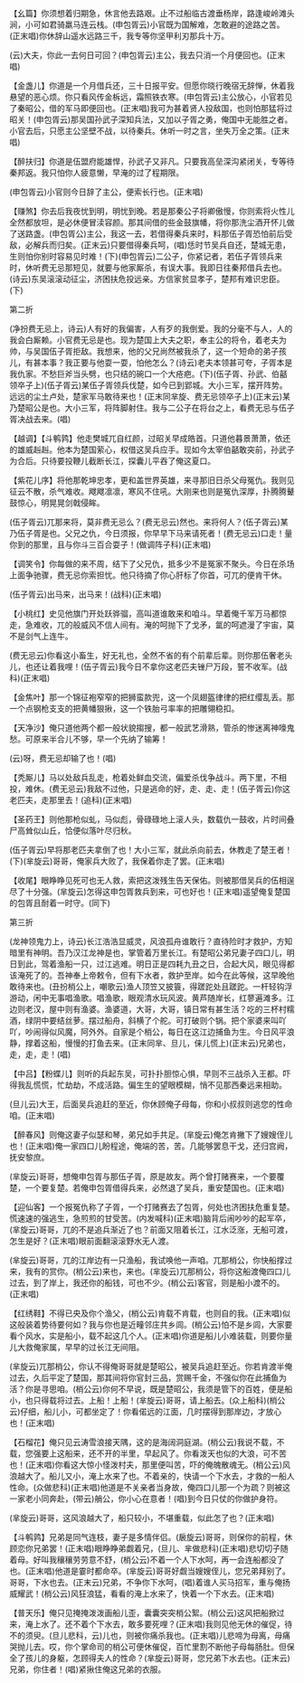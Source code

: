 <!-- { "loadSidebar": true } -->
【幺篇】你须想着归期急，休言他去路艰。止不过船临古渡垂杨岸，路逢峻岭滩头涧，小可如君骑羸马连云栈。(申包胥云)小官既为国解难，怎敢避的途路之苦。(正末唱)你休辞山遥水远路三千，我专等你坚甲利刃那兵十万。

(云)大夫，你此一去何日可回？(申包胥云)主公，我去只消一个月便回也。(正末唱)

【金盏儿】你道是一个月借兵还，三十日报平安。但愿你晓行晚宿无辞惮，休着我悬望的恶心烦。你只看风传金柝远，霜照铁衣寒。(申包胥云)主公放心，小官若见了秦昭公，借的军马即便回也。(正末唱)我可为甚着贤人投敌国，也则怕那猛将过昭关！(申包胥云)那吴国孙武子深知兵法，又加以子胥之勇，俺国中无能胜之者。小官去后，只愿主公坚壁不战，以待秦兵。休听一时之言，坐失万全之策。(正末唱)

【醉扶归】你道是伍盟府能雄悍，孙武子又非凡。只要我高垒深沟紧闭关，专等待秦邦返。我只怕你人疲意懒，早淹的过了程期限。

(申包胥云)小官则今日辞了主公，便索长行也。(正末唱)

【赚煞】你去后我夜忧到明，明忧到晚。若是那秦公子将卿傲慢，你则索将火性儿全然都放坦，是必休便冒渎容颜。那其间借的些金鼓旗幡，将你那洗尘酒开怀儿做了送路盏。(申包胥公)主公，我这一去，若借得秦兵来时，料那伍子胥恐怕前后受敌，必解兵而归矣。(正末云)只要借得秦兵呵，(唱)恁时节吴兵自还，楚城无患，生则怕你别时容易见时难！(下)(申包胥云)二公子，你紧记者，若伍子胥领兵来时，休听费无忌那短见，就要与他家厮杀，有误大事。我即日往秦邦借兵去也。(诗云)东吴滚滚动征尘，济困扶危投远亲。方信家贫显孝子，楚邦有难识忠臣。(下)

第二折

(净扮费无忌上，诗云)人有好的我偏害，人有歹的我倒爱。我的分毫不与人，人的我会白厮赖。小官费无忌是也。现为楚国上大夫之职，奉主公的将令，着老夫为帅，与吴国伍子胥拒敌。我想来，他的父兄尚然被我杀了，这一个短命的弟子孩儿，有甚本事？我正要与他耍一耍，怕他怎么？(诗云)老夫本领甚可夸，子胥本是我仇家。不愁巨斧当头劈，也只结的碗口一个大疮疤。(下)(伍子胥、孙武、伯嚭领卒子上)(伍子胥云)某伍子胥领兵伐楚，如今已到郢城。大小三军，摆开阵势。远远的尘土卢处，楚家军马敢待来也！(正末同芈旋、费无忌领卒子上)(正末云)某乃楚昭公是也。大小三军，将阵脚射住。我与二公子在将台之上，看费无忌与伍子胥决战去来。(唱)

【越调】【斗鹌鹑】他走樊城兀自红颜，过昭关早成皓首。只道他暮景萧萧，依还的雄威赳赳。他本为楚国萦心，权借这吴兵应手。现如今太宰伯嚭敢突前，孙武子为合后。只待要投鞭儿截断长江，探囊儿平吞了俺这夏口。

【紫花儿序】将他那乾坤忠孝，更和盖世界英雄，来寻那旧日杀父母冤仇。我则见征云不散，杀气难收。飕飕凛凛，寒风不住吼。大刚来也则是冤仇深厚，扑腾腾鼙鼓惊心，明晃晃剑戟侵眸。

(伍子胥云)兀那来将，莫非费无忌么？(费无忌云)然也。来将何人？(伍子胥云)某乃伍子胥是也。父兄之仇，今日须报，你早早下马来请死者！(费无忌云)口走！量你到的那里，且与你斗三百合耍子！(做调阵子科)(正末唱)

【调笑令】你每做的来不周，结下了父兄仇，抵多少不是冤家不聚头。今日在杀场上面争驰骤，费无忌你索担忧。他只待摘了你心肝标了你首，可兀的便肯干休。

(伍子胥云)出马来，出马来！(战科)(正末唱)

【小桃红】史见他旗门开处跃骅骝，高叫道谁敢来和咱斗。早着俺千军万马都惊走，急难收，兀的般威风不信人间有。淹的呵抛下了戈矛，氲的呵遮漫了宇宙，莫不是剑气上连牛。

(费无忌云)你看这小畜生，好无礼也，全然不省的有个前辈后辈。则你那伍奢老头儿，也还让着我哩！(伍子胥云)我今日不拿你这老匹夫锉尸万段，誓不收军。(战科)(正末唱)

【金焦叶】那一个锦征袍窄窄的把狮蛮款兜，这一个凤翅盔律律的把红缨乱丢。那一个点钢枪支支的把黄幡狠揪，这一个铁胎弓率率的把雕翎稳扣。

【天净沙】俺只道他两个都一般状貌搊搜，都一般武艺滑熟，管杀的惨迷离神嚎鬼愁。可原来半合儿不够，早一个先纳了输筹！

(云)呀，费无忌却输了也！(唱)

【秃厮儿】马以处敌兵乱走，枪着处鲜血交流，偏爱杀伐争战斗。两下里，不相投，难休。(费无忌云)我敌不过他，只是逃命的好，走、走、走！(伍子胥云)你这老匹夫，走那里去！(追科)(正末唱)

【圣药王】则他那枪似虬，马似彪，骨碌碌地上滚人头，数载仇一鼓收，片时间叠尸高耸似山丘，恰便似落叶尽归秋。

(伍子胥云)早将那老匹夫拿倒了也！大小三军，就此杀向前去，休教走了楚王者！(下)(芈旋云)哥哥，俺家兵大败了，我保着你走了罢。(正末唱)

【收尾】眼睁睁见死可也无人救，索把这泼残生告天保佑。则被那借吴兵的伍相逞尽了十分强。(芈旋云)怎得这申包胥救兵到来，可也好也！(正末唱)遥望俺复楚国的包胥且耐着一时守。(同下)

第三折

(龙神领鬼力上，诗云)长江浩浩显威灵，风浪孤舟谁敢行？直待险时才救护，方知暗里有神明。吾乃汉江龙神是也，掌管着万里长江。有楚昭公弟兄妻子四口儿，明日到此，驾着渔船一只，过江逃难。明日正是四耗九丑之日，合起大风，眼见得都该淹死了的。吾神奉上帝敕令，但有下水者，救护至岸。如今在此等候，这早晚他敢待来也。(丑扮梢公上，嘲歌云)渔人顶笠又披簑，得蹉跎处且蹉跎。一杆轻钩浮游动，闲中无事唱渔歌。唱渔歌，眼观清水玩风波。黄芦随岸长，红蓼遍滩多。江边则老汉，屋中则有渔婆。渔婆道，大哥，大哥，镇日常有甚生活？吃的三杯村糯酒，绿阴中要结丝萝。摆过船舟，斜横了个舵。可打破则个锅。把个家婆来叫吖吖，吵闹得似风魔，阿外外。自家是个梢公，每日在这江边捕鱼为生。今日风平浪静，撑着这船，慢慢的打鱼去来。(正末同芈、旦儿，俫儿慌上)(正末云)兄弟也，走，走，走！(唱)

【中吕】【粉蝶儿】则听的兵起东吴，可扑扑胆惊心惧，早则不三战杀入王都。吓得我乱慌慌，忙劫劫，不成活路。偏生生的望眼模糊，悄不见那西秦远来相助。

(旦儿云)大王，后面吴兵追赶的至近，你休顾俺子母每，你和小叔叔则逃您的性命咱。(正末唱)

【醉春风】则俺这妻子似瑟和琴，弟兄如手共足。(芈旋云)俺怎肯撇下了嫂嫂侄儿也！(正末唱)俺一家四口儿盼程途，俺端的苦，苦。几能够罢息干戈，还归宫阙，抚安黎庶。

(芈旋云)哥哥，想俺申包胥与那伍子胥，原是故友。两个曾打赌赛来，一个要覆楚，一个要复楚。若俺申包胥借得兵来，必然退了吴兵，重安楚国也。(正末唱)

【迎仙客】一个报冤仇称了子胥，一个打赌赛去了包胥，何处也济困扶危重复楚。慌速速的强逃生，急煎煎的甘受苦。(内发喊科)(正末唱)脑背后闹吵吵的起军卒，(芈旋云)哥哥，兀的不是追兵渐近了也？前面又阻着长江，江水泛涨，无船可渡，怎生是好？(正末唱)眼前面翻滚滚野水无人渡。

(芈旋云)哥哥，兀的江岸边有一只渔船，我试唤他一声咱。兀那梢公，你快船撑过来，我有的赏你。(梢公云)来也，来也。(芈旋云)兀那梢公，将你这船渡俺四口儿过去，到了岸上，我还你的船钱，可也不少。(梢公云)客官，则是船小渡不的。(正末唱)

【红绣鞋】不得已央及你个渔父，(梢公云)肯载不肯载，也则自的我。(正末唱)似这般装着势待要何如？我与你也是近疃邻庄共乡闾。(梢公云)怕不是乡闾，大家要看个风水，实是船小，载不起这几个人。(正末唱)你道是船儿小难装载，则要你量儿大救俺家属，早早的过长江无间阻。

(芈旋云)兀那梢公，你认不得俺哥哥就是楚昭公，被吴兵追赶至近。你若肯渡半俺过去，久后平定了楚国，那其间将你官封三品，赏赐千金，不强似你在此捕鱼为活？你是寻思咱。(梢公云)你何不早说，既是楚昭公，我须是管下的百姓，便是船小，也只得载将过去。上船！上船！(芈旋云)哥哥，请上船去。(众上船科)(梢公云)仔细，船儿小，可都坐定了！你看偌远的江面，几时摆得到那岸边，才放心也！(正末唱)

【石榴花】俺只见云涛雪浪接天隅，这的是海阔洞庭湖。(梢公云)我说不载，不载，您强要上这船来，还不开的半里，早起风了。你看泼天也似的大浪，可不苦也！(正末唱)你看这大惊小怪泼村夫，那里便叫苦，吓的俺魄散魂无。(梢公云)风浪越大了。船儿又小，淹上水来了也。不着亲的，快请一个下水去，才救的一船人性命。(众做悲科)(正末唱)他道是不关亲者当身故，俺四口儿那一个为疏？则被这一家老小同奔赴，(带云)艄公，你小心在意者！(唱)到今日只仗的你做护身符。

(芈旋云)哥哥，这风浪越大了，船只较小，不堪重载，似此怎了也？(正末唱)

【斗鹌鹑】兄弟是同气连枝，妻子是多情伴侣。(扆旋云)哥哥，则保你的前程，休顾恋你兄弟罢！(正末唱)眼睁睁弟觑着兄，(旦儿、芈做悲科)(正末唱)悲切切子随着母。好叫我穰穰劳劳意不舒，(梢公云)不着一个人下水呵，再一会连船都没了也。(正末唱)他道是霎时都命卒。(芈旋云)哥哥好觑当嫂嫂侄儿，您兄弟拜别了。哥哥，下水也去。(正末云)兄弟，不争你下水呵，(唱)着谁人买马招军，重与俺扬威耀武！(梢公云)风狂浪猛，看看的淹上水来了，快着一个下水去。(正末唱)

【普天乐】俺只见掩掩泼泼画船儿歪，囊囊突突梢公絮。(梢公云)这风把船掀过来，淹上水了。还不着个下水去，敢多要死哩？(正末唱)我则见他无休的催促，待不的须臾。(旦儿悲科，云)儿也，则被你痛杀我也。(正末唱)儿悲啼为母离，母痛哭抛儿去。哎，你个掌命司的梢公可便休催促，百忙里割不断他子母每肠肚。但保全了孩儿的身躯，怎顾得夫人的性命？(芈旋云)哥哥，您兄弟下水去也。(正末云)兄弟，你住者！(唱)紧揪住俺这兄弟的衣服。

